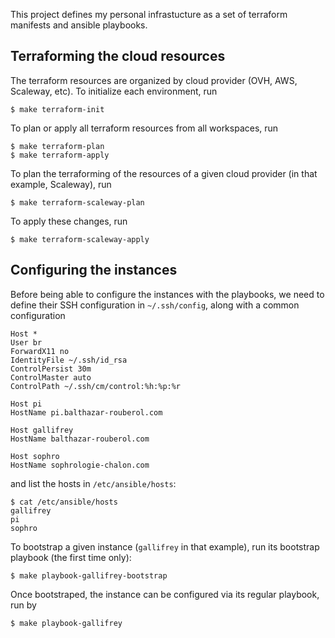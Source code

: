 This project defines my personal infrastucture as a set of terraform manifests and ansible playbooks.

## Terraforming the cloud resources

The terraform resources are organized by cloud provider (OVH, AWS, Scaleway, etc). To initialize each environment, run

```console
$ make terraform-init
```

To plan or apply all terraform resources from all workspaces, run

```console
$ make terraform-plan
$ make terraform-apply
```

To plan the terraforming of the resources of a given cloud provider (in that example, Scaleway), run

```console
$ make terraform-scaleway-plan
```

To apply these changes, run

```console
$ make terraform-scaleway-apply
```

## Configuring the instances

Before being able to configure the instances with the playbooks, we need to define their SSH configuration in `~/.ssh/config`, along with a common configuration

```
Host *
User br
ForwardX11 no
IdentityFile ~/.ssh/id_rsa
ControlPersist 30m
ControlMaster auto
ControlPath ~/.ssh/cm/control:%h:%p:%r

Host pi
HostName pi.balthazar-rouberol.com

Host gallifrey
HostName balthazar-rouberol.com

Host sophro
HostName sophrologie-chalon.com
```

and list the hosts in `/etc/ansible/hosts`:

```console
$ cat /etc/ansible/hosts
gallifrey
pi
sophro
```

To bootstrap a given instance (`gallifrey` in that example), run its bootstrap playbook (the first time only):

```console
$ make playbook-gallifrey-bootstrap
```

Once bootstraped, the instance can be configured via its regular playbook, run by

```console
$ make playbook-gallifrey
```